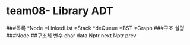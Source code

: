 team08- Library ADT
=============
###목록
*Node
*LinkedList
*Stack
*deQueue
*BST
*Graph
###구조 설명
###Node
##구조체 변수
char data
Nptr next
Nptr prev



